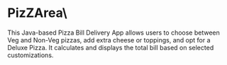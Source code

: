 # PizZArea\
This Java-based Pizza Bill Delivery App allows users to choose between Veg and Non-Veg pizzas, add extra cheese or toppings, and opt for a Deluxe Pizza. It calculates and displays the total bill based on selected customizations.








